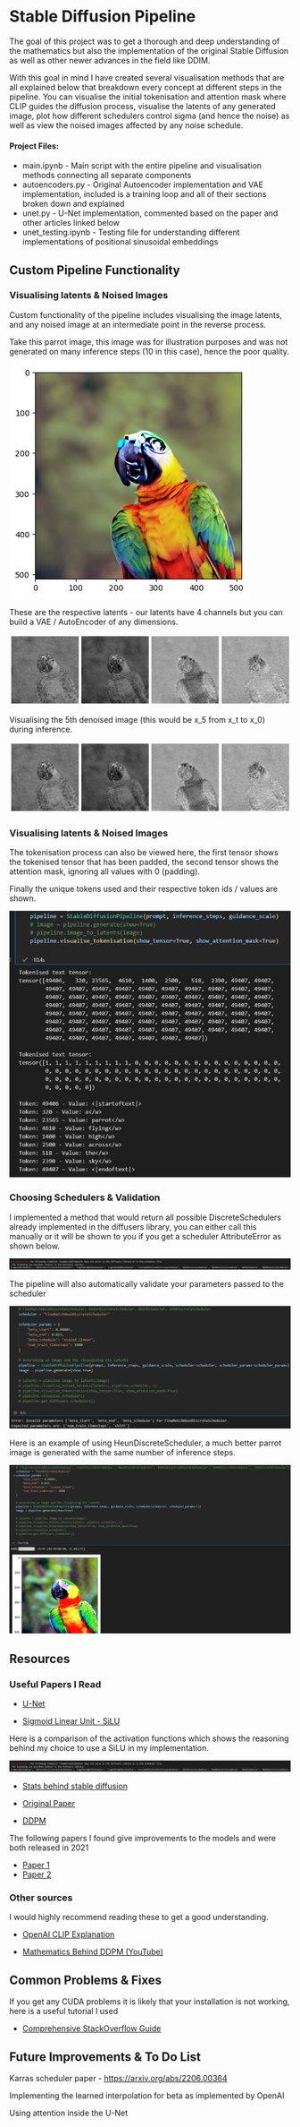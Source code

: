 # Stable Diffusion Pipeline

The goal of this project was to get a thorough and deep understanding of the mathematics but also the implementation of the original Stable Diffusion as well as other newer advances in the field like DDIM. 

With this goal in mind I have created several visualisation methods that are all explained below that breakdown every concept at different steps in the pipeline.
You can visualise the initial tokenisation and attention mask where CLIP guides the diffusion process, visualise the latents of any generated image, plot how different schedulers control sigma (and hence the noise) as well as view the noised images affected by any noise schedule.

#### Project Files: 
- main.ipynb - Main script with the entire pipeline and visualisation methods connecting all separate components
- autoencoders.py - Original Autoencoder implementation and VAE implementation, included is a training loop and all of their sections broken down and explained
- unet.py - U-Net implementation, commented based on the paper and other articles linked below
- unet_testing.ipynb - Testing file for understanding different implementations of positional sinusoidal embeddings

## Custom Pipeline Functionality

### Visualising latents & Noised Images

Custom functionality of the pipeline includes visualising the image latents, and any noised image at an intermediate point in the reverse process.

Take this parrot image, this image was for illustration purposes and was not generated on many inference steps (10 in this case), hence the poor quality.

![Generated parrot image](assets/generated_parrot.png)

These are the respective latents - our latents have 4 channels but you can build a VAE / AutoEncoder of any dimensions.

![Latents](assets/generated_parrot_latents.png)

Visualising the 5th denoised image (this would be x_5 from x_t to x_0) during inference.

![Noised image](assets/generated_parrot_latents.png)

### Visualising latents & Noised Images

The tokenisation process can also be viewed here, the first tensor shows the tokenised tensor that has been padded, the second tensor shows the attention mask, ignoring all values with 0 (padding).

Finally the unique tokens used and their respective token ids / values are shown.

![Generated parrot image](assets/tokenisation_visualisation.png)

### Choosing Schedulers & Validation

I implemented a method that would return all possible DiscreteSchedulers already implemented in the diffusers library, you can either call this manually or it will be shown to you if you get a scheduler AttributeError as shown below.

![Useful error showing all schedulers](assets/scheduler_errors.png)

The pipeline will also automatically validate your parameters passed to the scheduler

![Scheduler parameter validation](assets/scheduler_parameter_validation.png)

Here is an example of using HeunDiscreteScheduler, a much better parrot image is generated with the same number of inference steps.

![Scheduler parameter validation](assets/different_schedulers.png)

## Resources

### Useful Papers I Read

- [U-Net](https://arxiv.org/pdf/1505.04597)

- [Sigmoid Linear Unit - SiLU](https://paperswithcode.com/method/silu)

Here is a comparison of the activation functions which shows the reasoning behind my choice to use a SiLU in my implementation.

![Useful error showing all schedulers](assets/scheduler_errors.png)

- [Stats behind stable diffusion](https://mbernste.github.io/posts/diffusion_part1/)

- [Original Paper](https://arxiv.org/pdf/1503.03585.pdf)

- [DDPM](https://arxiv.org/pdf/2006.11239.pdf)

The following papers I found give improvements to the models and were both released in 2021
- [Paper 1](https://arxiv.org/pdf/2102.09672.pdf)
- [Paper 2](https://arxiv.org/pdf/2105.05233.pdf)

### Other sources

I would highly recommend reading these to get a good understanding.

- [OpenAI CLIP Explanation](https://openai.com/index/clip/)

- [Mathematics Behind DDPM (YouTube)](https://www.youtube.com/watch?v=HoKDTa5jHvg)

## Common Problems & Fixes

If you get any CUDA problems it is likely that your installation is not working, here is a useful tutorial I used
- [Comprehensive StackOverflow Guide](https://stackoverflow.com/questions/60987997/why-torch-cuda-is-available-returns-false-even-after-installing-pytorch-with)

## Future Improvements & To Do List

Karras scheduler paper - https://arxiv.org/abs/2206.00364

Implementing the learned interpolation for beta as implemented by OpenAI

Using attention inside the U-Net